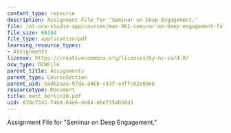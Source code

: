 ```yaml
---
content_type: resource
description: Assignment File for "Seminar on Deep Engagement."
file: /ol-ocw-studio-app/courses/mas-961-seminar-on-deep-engagement-fall-2004/639c724174b864e6de84d6e7354b50d3_matt_berlin10.pdf
file_size: 60184
file_type: application/pdf
learning_resource_types:
- Assignments
license: https://creativecommons.org/licenses/by-nc-sa/4.0/
ocw_type: OCWFile
parent_title: Assignments
parent_type: CourseSection
parent_uid: 5ad62aaa-97da-a4b8-c43f-a3ffc62e80e6
resourcetype: Document
title: matt_berlin10.pdf
uid: 639c7241-74b8-64e6-de84-d6e7354b50d3
---
```

Assignment File for "Seminar on Deep Engagement."